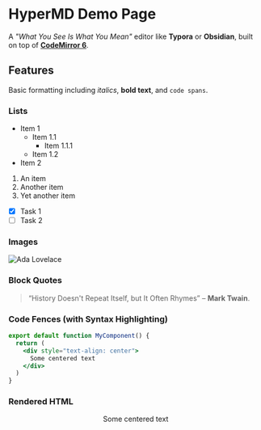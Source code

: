 # HyperMD Demo Page

A _"What You See Is What You Mean"_ editor like **Typora** or **Obsidian**, built on top of [**CodeMirror 6**](https://codemirror.net/).

## Features

Basic formatting including _italics_, **bold text**, and `code spans`.

### Lists

- Item 1
  - Item 1.1
    - Item 1.1.1
  - Item 1.2
- Item 2

1. An item
2. Another item
3. Yet another item

- [x] Task 1
- [ ] Task 2

### Images

![Ada Lovelace](https://upload.wikimedia.org/wikipedia/commons/thumb/c/c0/Ada_Lovelace_Chalon_portrait.jpg/120px-Ada_Lovelace_Chalon_portrait.jpg)

### Block Quotes

> “History Doesn't Repeat Itself, but It Often Rhymes” – **Mark Twain**.

### Code Fences (with Syntax Highlighting)

```jsx
export default function MyComponent() {
  return (
    <div style="text-align: center">
      Some centered text
    </div>
  )
}
```

### Rendered HTML

<div style="text-align: center">
  Some centered text
</div>
